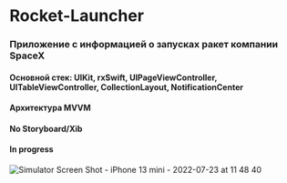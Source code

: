 # Rocket-Launcher
### Приложение с информацией о запусках ракет компании SpaceX

#### Основной стек: __UIKit, rxSwift, UIPageViewController, UITableViewController, CollectionLayout, NotificationCenter__
#### Архитектура MVVM
#### No Storyboard/Xib
#### In progress

![Simulator Screen Shot - iPhone 13 mini - 2022-07-23 at 11 48 40](https://user-images.githubusercontent.com/68189276/180597989-3e679579-a106-4062-bbeb-c5060bbd19f5.png)
